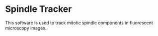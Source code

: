 # Spindle Tracker

This software is used to track mitotic spindle components in fluorescent
microscopy images.
